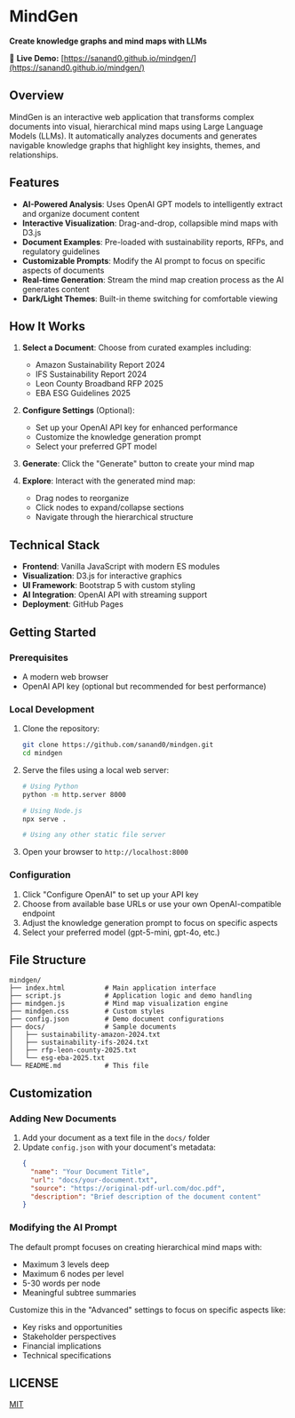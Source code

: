 # MindGen

**Create knowledge graphs and mind maps with LLMs**

🚀 **Live Demo:** [https://sanand0.github.io/mindgen/](https://sanand0.github.io/mindgen/)

## Overview

MindGen is an interactive web application that transforms complex documents into visual, hierarchical mind maps using Large Language Models (LLMs). It automatically analyzes documents and generates navigable knowledge graphs that highlight key insights, themes, and relationships.

## Features

- **AI-Powered Analysis**: Uses OpenAI GPT models to intelligently extract and organize document content
- **Interactive Visualization**: Drag-and-drop, collapsible mind maps with D3.js
- **Document Examples**: Pre-loaded with sustainability reports, RFPs, and regulatory guidelines
- **Customizable Prompts**: Modify the AI prompt to focus on specific aspects of documents
- **Real-time Generation**: Stream the mind map creation process as the AI generates content
- **Dark/Light Themes**: Built-in theme switching for comfortable viewing

## How It Works

1. **Select a Document**: Choose from curated examples including:

   - Amazon Sustainability Report 2024
   - IFS Sustainability Report 2024
   - Leon County Broadband RFP 2025
   - EBA ESG Guidelines 2025

2. **Configure Settings** (Optional):

   - Set up your OpenAI API key for enhanced performance
   - Customize the knowledge generation prompt
   - Select your preferred GPT model

3. **Generate**: Click the "Generate" button to create your mind map

4. **Explore**: Interact with the generated mind map:
   - Drag nodes to reorganize
   - Click nodes to expand/collapse sections
   - Navigate through the hierarchical structure

## Technical Stack

- **Frontend**: Vanilla JavaScript with modern ES modules
- **Visualization**: D3.js for interactive graphics
- **UI Framework**: Bootstrap 5 with custom styling
- **AI Integration**: OpenAI API with streaming support
- **Deployment**: GitHub Pages

## Getting Started

### Prerequisites

- A modern web browser
- OpenAI API key (optional but recommended for best performance)

### Local Development

1. Clone the repository:

   ```bash
   git clone https://github.com/sanand0/mindgen.git
   cd mindgen
   ```

2. Serve the files using a local web server:

   ```bash
   # Using Python
   python -m http.server 8000

   # Using Node.js
   npx serve .

   # Using any other static file server
   ```

3. Open your browser to `http://localhost:8000`

### Configuration

1. Click "Configure OpenAI" to set up your API key
2. Choose from available base URLs or use your own OpenAI-compatible endpoint
3. Adjust the knowledge generation prompt to focus on specific aspects
4. Select your preferred model (gpt-5-mini, gpt-4o, etc.)

## File Structure

```
mindgen/
├── index.html          # Main application interface
├── script.js           # Application logic and demo handling
├── mindgen.js          # Mind map visualization engine
├── mindgen.css         # Custom styles
├── config.json         # Demo document configurations
├── docs/               # Sample documents
│   ├── sustainability-amazon-2024.txt
│   ├── sustainability-ifs-2024.txt
│   ├── rfp-leon-county-2025.txt
│   └── esg-eba-2025.txt
└── README.md           # This file
```

## Customization

### Adding New Documents

1. Add your document as a text file in the `docs/` folder
2. Update `config.json` with your document's metadata:
   ```json
   {
     "name": "Your Document Title",
     "url": "docs/your-document.txt",
     "source": "https://original-pdf-url.com/doc.pdf",
     "description": "Brief description of the document content"
   }
   ```

### Modifying the AI Prompt

The default prompt focuses on creating hierarchical mind maps with:

- Maximum 3 levels deep
- Maximum 6 nodes per level
- 5-30 words per node
- Meaningful subtree summaries

Customize this in the "Advanced" settings to focus on specific aspects like:

- Key risks and opportunities
- Stakeholder perspectives
- Financial implications
- Technical specifications

## LICENSE

[MIT](LICENSE)
